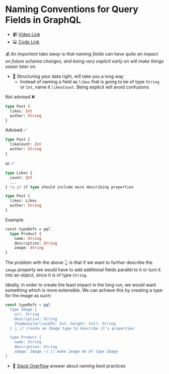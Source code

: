 # Naming Conventions for Query Fields in GraphQL

- 📹 [Video Link](https://egghead.io/lessons/graphql-naming-conventions-for-query-fields-in-graphql)
- 💻 [Code Link](https://github.com/nikgraf/designing-graphql-schemas-course/tree/master/lesson03)

💰 _An important take away is that naming fields can have quite an impact on future schema changes, and being very explicit early on will make things easier later on._

- 🔑 Structuring your data right, will take you a long way
  - Instead of naming a field as `likes` that is going to be of type `String` or `Int`, name it `likesCount`. Being explicit will avoid confusions

Not advised ❌

```graphql
type Post {
  likes: Int
  author: String
}
```

Advised ✅

```graphql
type Post {
  likeCount: Int
  author: String
}
```

or ✅

```graphql
type Likes {
  count: Int
  ...
} 👈 // if type should include more describing properties

type Post {
  likes: Likes
  author: String
}
```

Example:

```graphql
const typeDefs = gql`
  type Product {
    name: String
    description: String
    image: String
}
```

The problem with the above 👆 is that if we want to further describe the `image` property we would have to add additional fields parallel to it or turn it into an object, since it is of type `String`.

Ideally, in order to create the least impact in the long run, we would want something which is more extensible. We can achieve this by creating a type for the image as such:

```js
const typeDefs = gql`
  type Image {
    url: String
    description: String
    thumbnailUrl(width: Int, height: Int): String
  } 👆 // create an Image type to describe it's properties

  type Product {
    name: String
    description: String
    image: Image 👈 // make image be of type Image
}
```

- 🔑 [Stack Overflow](https://stackoverflow.com/a/45170611) answer about naming best practices
